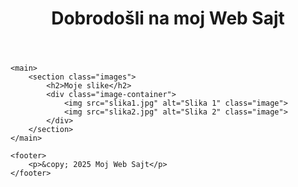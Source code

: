 <!DOCTYPE html>
<html lang="en">
<head>
    <meta charset="UTF-8">
    <meta name="viewport" content="width=device-width, initial-scale=1.0">
    <title>Moj Web Sajt</title>
    <link rel="stylesheet" href="style.css">
</head>
<body>
    <header>
        <h1>Dobrodošli na moj Web Sajt</h1>
    </header>

    <main>
        <section class="images">
            <h2>Moje slike</h2>
            <div class="image-container">
                <img src="slika1.jpg" alt="Slika 1" class="image">
                <img src="slika2.jpg" alt="Slika 2" class="image">
            </div>
        </section>
    </main>

    <footer>
        <p>&copy; 2025 Moj Web Sajt</p>
    </footer>
</body>
</html>

